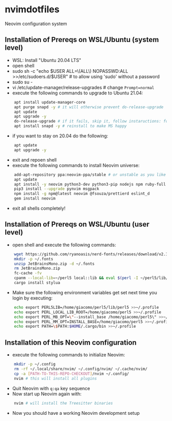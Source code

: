 # nvimdotfiles
Neovim configuration system

## Installation of Prereqs on WSL/Ubuntu (system level)
- WSL: Install "Ubuntu 20.04 LTS"
- open shell
- sudo sh -c "echo $USER ALL=\(ALL\) NOPASSWD:ALL >>/etc/sudoers.d/$USER" # to allow using 'sudo' without a password
- sudo su -
- vi /etc/update-manager/release-upgrades # change `Prompt=normal`
- execute the following commands to upgrade to Ubuntu 21.04:
```bash
    apt install update-manager-core
    apt purge snapd -y # it will otherwise prevent do-release-upgrade
    apt update
    apt upgrade -y
    do-release-upgrade # if it fails, skip it, follow instaructions: for Mail config chose "No configuration"
    apt install snapd -y # reinstall to make MS happy 
```
- if you want to stay on 20.04 do the following:
```bash
    apt update
    apt upgrade -y
```
- exit and repoen shell
- execute the following commands to install Neovim universe:
```bash
    add-apt-repository ppa:neovim-ppa/stable # or unstable as you like
    apt update
    apt install -y neovim python3-dev python3-pip nodejs npm ruby-full cpanminus luarocks sqlite3 locate ripgrep fd-find daemonize dbus-user-session fontconfig dos2unix shellcheck cargo black flake8 default-jdk
    pip3 install --upgrade pynvim msgpack
    npm install -g npm@latest neovim @fsouza/prettierd eslint_d
    gem install neovim
```
- exit all shells completely!

## Installation of Prereqs on WSL/Ubuntu (user level)
- open shell and execute the following commands:
```bash
    wget https://github.com/ryanoasis/nerd-fonts/releases/download/v2.1.0/JetBrainsMono.zip
    mkdir -p ~/.fonts
    unzip JetBrainsMono.zip -d ~/.fonts
    rm JetBrainsMono.zip
    fc-cache -fv
    cpanm --local-lib=~/perl5 local::lib && eval $(perl -I ~/perl5/lib/perl5 -Mlocal::lib)
    cargo install stylua
```
- Make sure the following environment variables get set next time you login by executing:
```bash
    echo export PERL5LIB=/home/giacomo/perl5/lib/perl5 >>~/.profile
    echo export PERL_LOCAL_LIB_ROOT=/home/giacomo/perl5 >>~/.profile
    echo export PERL_MB_OPT=\"--install_base /home/giacomo/perl5\" >>~/.profile
    echo export PERL_MM_OPT=INSTALL_BASE=/home/giacomo/perl5 >>~/.profile
    echo export PATH=\$PATH:$HOME/.cargo/bin >>~/.profile
```

## Installation of this Neovim configuration 
- execute the following commands to initialize Neovim:
```bash
    mkdir -p ~/.config
    rm -rf ~/.local/share/nvim/ ~/.config/nvim/ ~/.cache/nvim/
    cp -a [PATH-TO-THIS-REPO-CHECKOUT]/nvim ~/.config/
    nvim # this will install all plugins
```
- Quit Neovim with `q:qa` key sequence
- Now start up Neovim again with:
```bash
    nvim # will install the Treesitter binaries
```
- Now you should have a working Neovim development setup